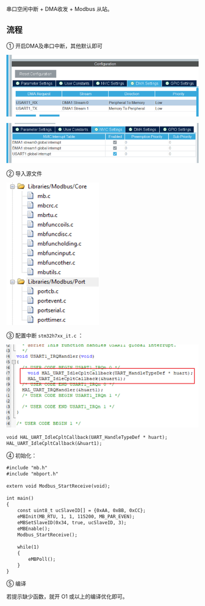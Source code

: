 串口空闲中断 + DMA收发 + Modbus 从站。

## 流程

① 开启DMA及串口中断，其他默认即可

![1](.assest/README/1.png)

![2](.assest/README/2.png)

② 导入源文件

![3](.assest/README/3.png)

③  配置中断 `stm32h7xx_it.c` ：

![4](.assest/README/4.png)

```
void HAL_UART_IdleCpltCallback(UART_HandleTypeDef * huart);
HAL_UART_IdleCpltCallback(&huart1);
```

④ 初始化：

```
#include "mb.h"
#include "mbport.h"

extern void Modbus_StartReceive(void);

int main()
{
    const uint8_t ucSlaveID[] = {0xAA, 0xBB, 0xCC};
    eMBInit(MB_RTU, 1, 1, 115200, MB_PAR_EVEN);
    eMBSetSlaveID(0x34, true, ucSlaveID, 3);
    eMBEnable();
    Modbus_StartReceive();

    while(1)
    {
        eMBPoll();
    }
}
```

⑤ 编译

若提示缺少函数，就开 O1 或以上的编译优化即可。